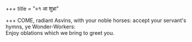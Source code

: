 +++
title = "०१ आ शुभ्रा"

+++
COME, radiant Asvins, with your noble horses: accept your servant's hymns, ye Wonder-Workers:  
     Enjoy oblations which we bring to greet you.